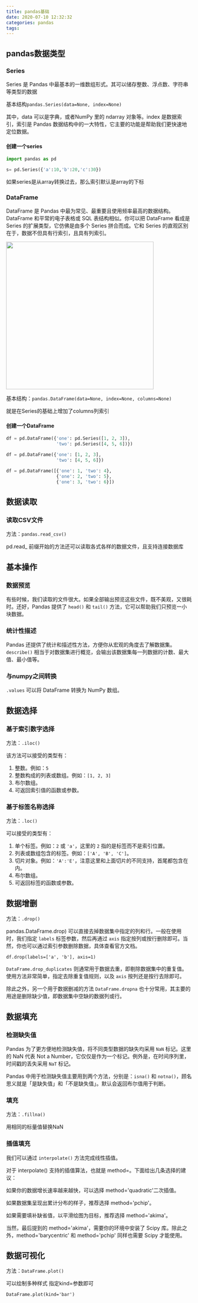```yaml
---
title: pandas基础
date: 2020-07-10 12:32:32
categories: pandas
tags:
---
```


## pandas数据类型

### Series

Series 是 Pandas 中最基本的一维数组形式。其可以储存整数、浮点数、字符串等类型的数据

基本结构`pandas.Series(data=None, index=None)`

其中，data 可以是字典，或者NumPy 里的 ndarray 对象等。index 是数据索引，索引是 Pandas 数据结构中的一大特性，它主要的功能是帮助我们更快速地定位数据。

#### 创建一个series

``` python
import pandas as pd

s= pd.Series({'a':10,'b':20,'c':30})

```

如果series是从array转换过去，那么索引默认是array的下标 

### DataFrame

DataFrame 是 Pandas 中最为常见、最重要且使用频率最高的数据结构。DataFrame 和平常的电子表格或 SQL 表结构相似。你可以把 DataFrame 看成是 Series 的扩展类型，它仿佛是由多个 Series 拼合而成。它和 Series 的直观区别在于，数据不但具有行索引，且具有列索引。

<img width='400px' src="https://doc.shiyanlou.com/courses/uid214893-20190531-1559284057250">

基本结构：`pandas.DataFrame(data=None, index=None, columns=None)`

就是在Series的基础上增加了columns列索引

#### 创建一个DataFrame

``` python
df = pd.DataFrame({'one': pd.Series([1, 2, 3]),
                   'two': pd.Series([4, 5, 6])})

df = pd.DataFrame({'one': [1, 2, 3],
                   'two': [4, 5, 6]})

df = pd.DataFrame([{'one': 1, 'two': 4},
                   {'one': 2, 'two': 5},
                   {'one': 3, 'two': 6}])
```

## 数据读取

### 读取CSV文件

方法：`pandas.read_csv()`

pd.read_ 前缀开始的方法还可以读取各式各样的数据文件，且支持连接数据库

## 基本操作

### 数据预览

有些时候，我们读取的文件很大。如果全部输出预览这些文件，既不美观，又很耗时。还好，Pandas 提供了 `head()` 和 `tail()` 方法，它可以帮助我们只预览一小块数据。

### 统计性描述

Pandas 还提供了统计和描述性方法，方便你从宏观的角度去了解数据集。`describe()` 相当于对数据集进行概览，会输出该数据集每一列数据的计数、最大值、最小值等。

### 与numpy之间转换

`.values` 可以将 DataFrame 转换为 NumPy 数组。

## 数据选择

### 基于索引数字选择

方法：`.iloc()`

该方法可以接受的类型有：

1.  整数。例如：`5`
2.  整数构成的列表或数组。例如：`[1, 2, 3]`
3.  布尔数组。
4.  可返回索引值的函数或参数。

### 基于标签名称选择

方法：`.loc()`

可以接受的类型有：

1.  单个标签。例如：`2` 或 `'a'`，这里的 `2` 指的是标签而不是索引位置。
2.  列表或数组包含的标签。例如：`['A', 'B', 'C']`。
3.  切片对象。例如：`'A':'E'`，注意这里和上面切片的不同支持，首尾都包含在内。
4.  布尔数组。
5.  可返回标签的函数或参数。

## 数据增删

方法：`.drop()`

pandas.DataFrame.drop) 可以直接去掉数据集中指定的列和行。一般在使用时，我们指定 `labels` 标签参数，然后再通过 `axis` 指定按列或按行删除即可。当然，你也可以通过索引参数删除数据，具体查看官方文档。

`df.drop(labels=['a', 'b'], axis=1)`

`DataFrame.drop_duplicates` 则通常用于数据去重，即剔除数据集中的重复值。使用方法非常简单，指定去除重复值规则，以及 `axis` 按列还是按行去除即可。

除此之外，另一个用于数据删减的方法 `DataFrame.dropna` 也十分常用，其主要的用途是删除缺少值，即数据集中空缺的数据列或行。

## 数据填充

### 检测缺失值

Pandas 为了更方便地检测缺失值，将不同类型数据的缺失均采用 `NaN` 标记。这里的 NaN 代表 Not a Number，它仅仅是作为一个标记。例外是，在时间序列里，时间戳的丢失采用 `NaT` 标记。

Pandas 中用于检测缺失值主要用到两个方法，分别是：`isna()` 和 `notna()`，顾名思义就是「是缺失值」和「不是缺失值」。默认会返回布尔值用于判断。

### 填充

方法：`.fillna()` 

用相同的标量值替换NaN

### 插值填充

我们可以通过 `interpolate()` 方法完成线性插值。

对于 interpolate() 支持的插值算法，也就是 method=。下面给出几条选择的建议：

如果你的数据增长速率越来越快，可以选择 method='quadratic'二次插值。

如果数据集呈现出累计分布的样子，推荐选择 method='pchip'。

如果需要填补缺省值，以平滑绘图为目标，推荐选择 method='akima'。

当然，最后提到的 method='akima'，需要你的环境中安装了 Scipy 库。除此之外，method='barycentric' 和 method='pchip' 同样也需要 Scipy 才能使用。

## 数据可视化

方法：`DataFrame.plot()` 

可以绘制多种样式 指定kind=参数即可

`DataFrame.plot(kind='bar')`